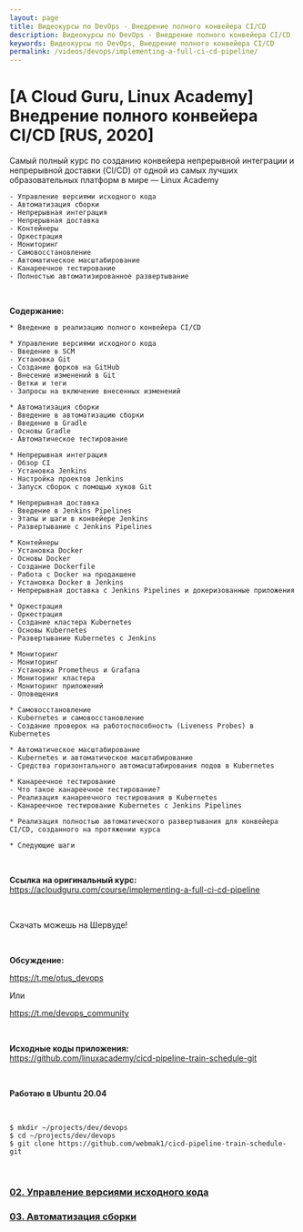 ```yaml
---
layout: page
title: Видеокурсы по DevOps - Внедрение полного конвейера CI/CD
description: Видеокурсы по DevOps - Внедрение полного конвейера CI/CD
keywords: Видеокурсы по DevOps, Внедрение полного конвейера CI/CD
permalink: /videos/devops/implementing-a-full-ci-cd-pipeline/
---
```


# [A Cloud Guru, Linux Academy] Внедрение полного конвейера CI/CD [RUS, 2020]

Самый полный курс по созданию конвейера непрерывной интеграции и непрерывной доставки (CI/CD) от одной из самых лучших образовательных платформ в мире — Linux Academy

```
- Управление версиями исходного кода
- Автоматизация сборки
- Непрерывная интеграция
- Непрерывная доставка
- Контейнеры
- Оркестрация
- Мониторинг
- Самовосстановление
- Автоматическое масштабирование
- Канареечное тестирование
- Полностью автоматизированное развертывание
```

<br/>

**Содержание:**

```
* Введение в реализацию полного конвейера CI/CD

* Управление версиями исходного кода
- Введение в SCM
- Установка Git
- Создание форков на GitHub
- Внесение изменений в Git
- Ветки и теги
- Запросы на включение внесенных изменений​

* Автоматизация сборки
- Введение в автоматизацию сборки
- Введение в Gradle
- Основы Gradle
- Автоматическое тестирование​

* Непрерывная интеграция
- Обзор CI
- Установка Jenkins
- Настройка проектов Jenkins
- Запуск сборок с помощью хуков Git​

* Непрерывная доставка
- Введение в Jenkins Pipelines
- Этапы и шаги в конвейере Jenkins
- Развертывание с Jenkins Pipelines​

* Контейнеры
- Установка Docker
- Основы Docker
- Создание Dockerfile
- Работа с Docker на продакшене
- Установка Docker в Jenkins
- Непрерывная доставка с Jenkins Pipelines и докеризованные приложения​

* Оркестрация
- Оркестрация
- Создание кластера Kubernetes
- Основы Kubernetes
- Развертывание Kubernetes с Jenkins​

* Мониторинг
- Мониторинг
- Установка Prometheus и Grafana
- Мониторинг кластера
- Мониторинг приложений
- Оповещения​

* Самовосстановление
- Kubernetes и самовосстановление
- Создание проверок на работоспособность (Liveness Probes) в Kubernetes​

* Автоматическое масштабирование
- Kubernetes и автоматическое масштабирование
- Средства горизонтального автомасштабирования подов в Kubernetes​

* Канареечное тестирование
- Что такое канареечное тестирование?
- Реализация канареечного тестирования в Kubernetes
- Канареечное тестирование Kubernetes с Jenkins Pipelines​

* Реализация полностью автоматического развертывания для конвейера CI/CD, созданного на протяжении курса

* Следующие шаги
```

<br/>

**Ссылка на оригинальный курс:**  
https://acloudguru.com/course/implementing-a-full-ci-cd-pipeline

<br/>

Скачать можешь на Шервуде!

<br/>

**Обсуждение:**

https://t.me/otus_devops

Или

https://t.me/devops_community

<br/>

**Исходные коды приложения:**  
https://github.com/linuxacademy/cicd-pipeline-train-schedule-git

<br/>

**Работаю в Ubuntu 20.04**

<br/>

    $ mkdir ~/projects/dev/devops
    $ cd ~/projects/dev/devops
    $ git clone https://github.com/webmak1/cicd-pipeline-train-schedule-git

<br/>

### [02. Управление версиями исходного кода](/videos/devops/implementing-a-full-ci-cd-pipeline/source-control-management/)

### [03. Автоматизация сборки](/videos/devops/implementing-a-full-ci-cd-pipeline/build-automation/)
